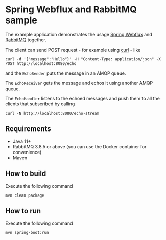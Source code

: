 # Spring Webflux and RabbitMQ sample

The example application demonstrates the usage [Spring Webflux](https://docs.spring.io/spring/docs/current/spring-framework-reference/web-reactive.html)
and [RabbitMQ](https://www.rabbitmq.com/) together.

The client can send POST request - for example using [curl](https://curl.haxx.se/) - like
```
curl -d '{"message":"Hello"}' -H "Content-Type: application/json" -X POST http://localhost:8080/echo
```
and the ``EchoSender`` puts the message in an AMQP queue.

The ``EchoReceiver`` gets the message and echos it using another AMQP queue.

The ``EchoHandler`` listens to the echoed messages and push them to all the clients that
subscribed by calling
```
curl -N http://localhost:8080/echo-stream
```

## Requirements
* Java 11+
* RabbitMQ 3.8.5 or above (you can use the Docker container for convenience)
* Maven

## How to build
Execute the following command
```
mvn clean package
```

## How to run
Execute the following command
```
mvn spring-boot:run
```